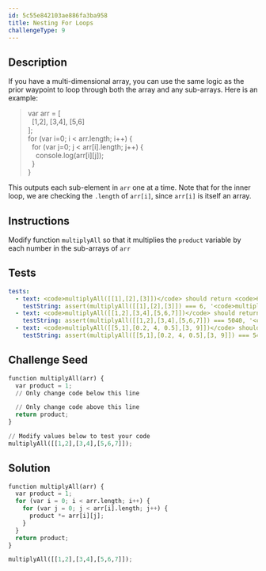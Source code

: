 ```yaml
---
id: 5c55e842103ae886fa3ba958
title: Nesting For Loops
challengeType: 9
---
```


## Description
<section id='description'>
If you have a multi-dimensional array, you can use the same logic as the prior waypoint to loop through both the array and any sub-arrays. Here is an example:
<blockquote>var arr = [<br>&nbsp;&nbsp;[1,2], [3,4], [5,6]<br>];<br>for (var i=0; i &lt; arr.length; i++) {<br>&nbsp;&nbsp;for (var j=0; j &lt; arr[i].length; j++) {<br>&nbsp;&nbsp;&nbsp;&nbsp;console.log(arr[i][j]);<br>&nbsp;&nbsp;}<br>}</blockquote>
This outputs each sub-element in <code>arr</code> one at a time. Note that for the inner loop, we are checking the <code>.length</code> of <code>arr[i]</code>, since <code>arr[i]</code> is itself an array.
</section>

## Instructions
<section id='instructions'>
Modify function <code>multiplyAll</code> so that it multiplies the <code>product</code> variable by each number in the sub-arrays of <code>arr</code>
</section>

## Tests
<section id='tests'>

```yml
tests:
  - text: <code>multiplyAll([[1],[2],[3]])</code> should return <code>6</code>
    testString: assert(multiplyAll([[1],[2],[3]]) === 6, '<code>multiplyAll([[1],[2],[3]])</code> should return <code>6</code>');
  - text: <code>multiplyAll([[1,2],[3,4],[5,6,7]])</code> should return <code>5040</code>
    testString: assert(multiplyAll([[1,2],[3,4],[5,6,7]]) === 5040, '<code>multiplyAll([[1,2],[3,4],[5,6,7]])</code> should return <code>5040</code>');
  - text: <code>multiplyAll([[5,1],[0.2, 4, 0.5],[3, 9]])</code> should return <code>54</code>
    testString: assert(multiplyAll([[5,1],[0.2, 4, 0.5],[3, 9]]) === 54, '<code>multiplyAll([[5,1],[0.2, 4, 0.5],[3, 9]])</code> should return <code>54</code>');

```

</section>

## Challenge Seed
<section id='challengeSeed'>

<div id='py-seed'>

```python
function multiplyAll(arr) {
  var product = 1;
  // Only change code below this line

  // Only change code above this line
  return product;
}

// Modify values below to test your code
multiplyAll([[1,2],[3,4],[5,6,7]]);

```

</div>



</section>

## Solution
<section id='solution'>


```python
function multiplyAll(arr) {
  var product = 1;
  for (var i = 0; i < arr.length; i++) {
    for (var j = 0; j < arr[i].length; j++) {
      product *= arr[i][j];
    }
  }
  return product;
}

multiplyAll([[1,2],[3,4],[5,6,7]]);
```

</section>

